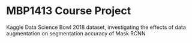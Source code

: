 # MBP1413 Course Project

Kaggle Data Science Bowl 2018 dataset, investigating the effects of data augmentation on segmentation accuracy of Mask RCNN
